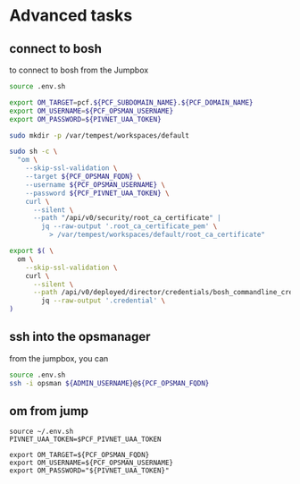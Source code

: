 # Advanced tasks

## connect to bosh

to connect to bosh from the Jumpbox

```bash
source .env.sh

export OM_TARGET=pcf.${PCF_SUBDOMAIN_NAME}.${PCF_DOMAIN_NAME}
export OM_USERNAME=${PCF_OPSMAN_USERNAME}
export OM_PASSWORD=${PIVNET_UAA_TOKEN}

sudo mkdir -p /var/tempest/workspaces/default

sudo sh -c \
  "om \
    --skip-ssl-validation \
    --target ${PCF_OPSMAN_FQDN} \
    --username ${PCF_OPSMAN_USERNAME} \
    --password ${PCF_PIVNET_UAA_TOKEN} \
    curl \
      --silent \
      --path "/api/v0/security/root_ca_certificate" |
        jq --raw-output '.root_ca_certificate_pem' \
          > /var/tempest/workspaces/default/root_ca_certificate"

export $( \
  om \
    --skip-ssl-validation \
    curl \
      --silent \
      --path /api/v0/deployed/director/credentials/bosh_commandline_credentials | \
        jq --raw-output '.credential' \
)


```

## ssh into the opsmanager

from the jumpbox, you can  

```bash
source .env.sh
ssh -i opsman ${ADMIN_USERNAME}@${PCF_OPSMAN_FQDN}
```


## om from jump

```
source ~/.env.sh
PIVNET_UAA_TOKEN=$PCF_PIVNET_UAA_TOKEN

export OM_TARGET=${PCF_OPSMAN_FQDN}
export OM_USERNAME=${PCF_OPSMAN_USERNAME}
export OM_PASSWORD="${PIVNET_UAA_TOKEN}"
```

